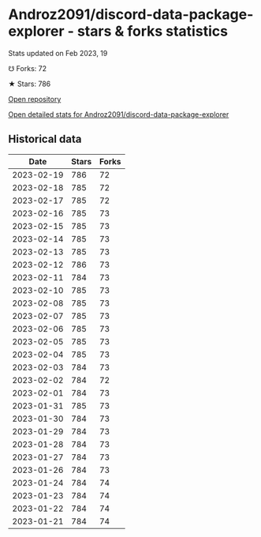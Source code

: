 # Androz2091/discord-data-package-explorer - stars & forks statistics

Stats updated on Feb 2023, 19

☋ Forks: 72

★ Stars: 786

[Open repository](https://github.com/Androz2091/discord-data-package-explorer)

[Open detailed stats for Androz2091/discord-data-package-explorer](https://reviewgithub.com/rep/Androz2091/discord-data-package-explorer)

## Historical data
| Date | Stars | Forks |
|------|-------|-------|
| 2023-02-19 | 786 | 72 | 
| 2023-02-18 | 785 | 72 | 
| 2023-02-17 | 785 | 72 | 
| 2023-02-16 | 785 | 73 | 
| 2023-02-15 | 785 | 73 | 
| 2023-02-14 | 785 | 73 | 
| 2023-02-13 | 785 | 73 | 
| 2023-02-12 | 786 | 73 | 
| 2023-02-11 | 784 | 73 | 
| 2023-02-10 | 785 | 73 | 
| 2023-02-08 | 785 | 73 | 
| 2023-02-07 | 785 | 73 | 
| 2023-02-06 | 785 | 73 | 
| 2023-02-05 | 785 | 73 | 
| 2023-02-04 | 785 | 73 | 
| 2023-02-03 | 784 | 73 | 
| 2023-02-02 | 784 | 72 | 
| 2023-02-01 | 784 | 73 | 
| 2023-01-31 | 785 | 73 | 
| 2023-01-30 | 784 | 73 | 
| 2023-01-29 | 784 | 73 | 
| 2023-01-28 | 784 | 73 | 
| 2023-01-27 | 784 | 73 | 
| 2023-01-26 | 784 | 73 | 
| 2023-01-24 | 784 | 74 | 
| 2023-01-23 | 784 | 74 | 
| 2023-01-22 | 784 | 74 | 
| 2023-01-21 | 784 | 74 | 

